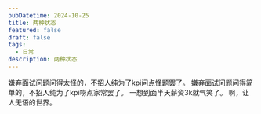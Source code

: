```yaml
---
pubDatetime: 2024-10-25
title: 两种状态
featured: false
draft: false
tags:
  - 日常
description: 两种状态
---
```


嫌弃面试问题问得太怪的，不招人纯为了kpi问点怪题罢了。
嫌弃面试问题问得简单的，不招人纯为了kpi唠点家常罢了。
一想到面半天薪资3k就气笑了。
啊，让人无语的世界。
